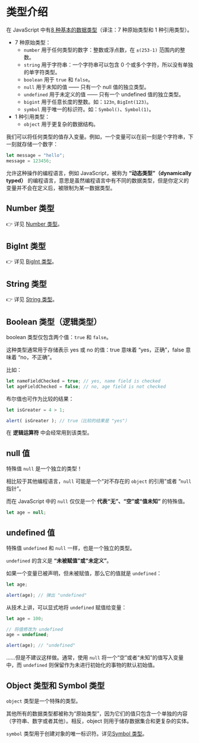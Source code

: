 # 类型介绍

在 JavaScript 中有[8 种基本的数据类型](https://developer.mozilla.org/zh-CN/docs/Web/JavaScript/Data_structures)（译注：7 种原始类型和 1 种引用类型）。

- 7 种原始类型：
  - `number` 用于任何类型的数字：整数或浮点数，在 `±(253-1)` 范围内的整数。
  - `string` 用于字符串：一个字符串可以包含 0 个或多个字符，所以没有单独的单字符类型。
  - `boolean` 用于 `true` 和 `false`。
  - `null` 用于未知的值 —— 只有一个 null 值的独立类型。
  - `undefined` 用于未定义的值 —— 只有一个 undefined 值的独立类型。
  - `bigint` 用于任意长度的整数。如：`123n`, `BigInt(123)`。
  - `symbol` 用于唯一的标识符。如：`Symbol()`、`Symbol(1)`。
- 1 种引用类型：
  - `object` 用于更复杂的数据结构。

我们可以将任何类型的值存入变量。例如，一个变量可以在前一刻是个字符串，下一刻就存储一个数字：

```js
let message = "hello";
message = 123456;
```

允许这种操作的编程语言，例如 JavaScript，被称为 **“动态类型”（dynamically typed）** 的编程语言，意思是虽然编程语言中有不同的数据类型，但是你定义的变量并不会在定义后，被限制为某一数据类型。

## Number 类型

👉 详见 [Number 类型](./number)。

## BigInt 类型

👉 详见 [BigInt 类型](./bigint)。

## String 类型

👉 详见 [String 类型](./string)。

## Boolean 类型（逻辑类型）

boolean 类型仅包含两个值：`true` 和 `false`。

这种类型通常用于存储表示 yes 或 no 的值：true 意味着 “yes，正确”，false 意味着 “no，不正确”。

比如：

```js
let nameFieldChecked = true; // yes, name field is checked
let ageFieldChecked = false; // no, age field is not checked
```

布尔值也可作为比较的结果：

```js
let isGreater = 4 > 1;

alert( isGreater ); // true（比较的结果是 "yes"）
```

在 **逻辑运算符** 中会经常用到该类型。

## null 值

特殊值 `null` 是一个独立的类型！

相比较于其他编程语言，`null` 可能是一个“对不存在的 `object` 的引用”或者 “`null` 指针”。

而在 JavaScript 中的 `null` 仅仅是一个 **代表“无”、“空”或“值未知”** 的特殊值。

```js
let age = null;
```

## undefined 值

特殊值 `undefined` 和 `null` 一样，也是一个独立的类型。

`undefined` 的含义是 **“未被赋值”或“未定义”**。

如果一个变量已被声明，但未被赋值，那么它的值就是 `undefined`：

```js
let age;

alert(age); // 弹出 "undefined"
```

从技术上讲，可以显式地将 `undefined` 赋值给变量：

```js
let age = 100;

// 将值修改为 undefined
age = undefined;

alert(age); // "undefined"
```

……但是不建议这样做。通常，使用 `null` 将一个“空”或者“未知”的值写入变量中，而 `undefined` 则保留作为未进行初始化的事物的默认初始值。

## Object 类型和 Symbol 类型

`object` 类型是一个特殊的类型。

其他所有的数据类型都被称为“原始类型”，因为它们的值只包含一个单独的内容（字符串、数字或者其他）。相反，object 则用于储存数据集合和更复杂的实体。

`symbol` 类型用于创建对象的唯一标识符。详见[Symbol 类型](./symbol.md)。
